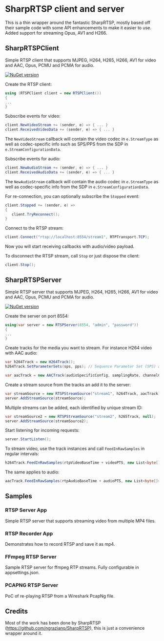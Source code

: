 # SharpRTSP client and server
This is a thin wrapper around the fantastic SharpRTSP, mostly based off their sample code with some API enhancements to make it easier to use. Added support for streaming Opus, AV1 and H266.

## SharpRTSPClient
Simple RTSP client that supports MJPEG, H264, H265, H266, AV1 for video and AAC, Opus, PCMU and PCMA for audio.

[![NuGet version](https://img.shields.io/nuget/v/SharpRTSPClient.svg?style=flat-square)](https://www.nuget.org/packages/SharpRTSPClient)

Create the RTSP client:
```cs
using (RTSPClient client = new RTSPClient())
{
...
}
```

Subscribe events for video:
```cs
client.NewVideoStream += (sender, e) => { ... }
client.ReceivedVideoData += (sender, e) => { ... }
```

The `NewVideoStream` callback will contain the video codec in `e.StreamType` as well as codec-specific info such as SPS/PPS from the SDP in `e.StreamConfigurationData`.

Subscribe events for audio:
```cs
client.NewAudioStream += (sender, e) => { ... }
client.ReceivedAudioData += (sender, e) => { ... }
```

The `NewAudioStream` callback will contain the audio codec in `e.StreamType` as well as codec-specific info from the SDP in `e.StreamConfigurationData`.

For re-connection, you can optionally subscribe the `Stopped` event:
```cs
client.Stopped += (sender, e) => 
{ 
   client.TryReconnect();
}
```
Connect to the RTSP stream:
```cs
client.Connect("rtsp://localhost:8554/stream1", RTPTransport.TCP); 
```
Now you will start receiving callbacks with audio/video payload. 

To disconnect the RTSP stream, call `Stop` or just dispose the client:
```cs
client.Stop();
```

## SharpRTSPServer
Simple RTSP server that supports MJPEG, H264, H265, H266, AV1 for video and AAC, Opus, PCMU and PCMA for audio. 

[![NuGet version](https://img.shields.io/nuget/v/SharpRTSPServer.svg?style=flat-square)](https://www.nuget.org/packages/SharpRTSPServer)

Create the server on port 8554:
```cs
using(var server = new RTSPServer(8554, "admin", "password"))
{
...
}
```

Create tracks for the media you want to stream. For instance H264 video with AAC audio:
```cs
var h264Track = new H264Track();
h264Track.SetParameterSets(sps, pps); // Sequence Parameter Set (SPS) and Picture Parameter Set (PPS) are provided by your video source as byte[] 

var aacTrack = new AACTrack(audioSpecificConfig, samplingRate, channelCount); // audioSpecificConfig is provided by your audio source as byte[], samplingRate and channelCount are also properties of the audio source
```

Create a stream source from the tracks an add it to the server:
```cs
var streamSource = new RTSPStreamSource("stream1", h264Track, aacTrack);
server.AddStreamSource(streamSource);
```

Multiple streams can be added, each identified by unique stream ID:
```cs
var streamSource2 = new RTSPStreamSource("stream2", h265Track, null);
server.AddStreamSource(streamSource2);
```

Start listening for incoming requests:
```cs
server.StartListen();
```

To stream video, use the track instances and call `FeedInRawSamples` in regular intervals:
```cs
h264Track.FeedInRawSamples(rtpVideoBaseTime + videoPTS, new List<byte[]> { nal1, nal2, ... });
```

The same applies to audio:
```cs
aacTrack.FeedInRawSamples(rtpAudioBaseTime + audioPTS, new List<byte[]> { aacFrame });
```

## Samples

### RTSP Server App
Simple RTSP server that supports streaming video from multiple MP4 files.

### RTSP Recorder App
Demonstrates how to record RTSP and save it as mp4.

### FFmpeg RTSP Server
Sample RTSP server for ffmpeg RTP streams. Fully configurable in appsettings.json.

### PCAPNG RTSP Server
PoC of re-playing RTSP from a Wireshark PcapNg file. 

## Credits
Most of the work has been done by SharpRTSP (https://github.com/ngraziano/SharpRTSP), this is just a convenience wrapper around it.